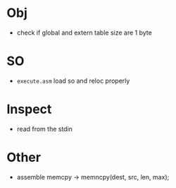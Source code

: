 # Obj

- check if global and extern table size are 1 byte

# SO

- `execute.asm` load so and reloc properly

# Inspect

- read from the stdin

# Other

- assemble memcpy -> memncpy(dest, src, len, max);
